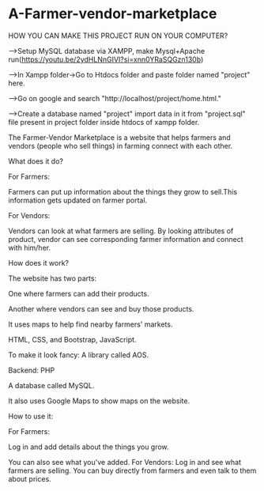 # A-Farmer-vendor-marketplace
HOW YOU CAN MAKE THIS PROJECT RUN ON YOUR COMPUTER?

-->Setup MySQL database via XAMPP, make Mysql+Apache run(https://youtu.be/2ydHLNnGIVI?si=xnn0YRaSQGzn130b)

-->In Xampp folder->Go to Htdocs folder and paste folder named "project" here.

-->Go on google and search "http://localhost/project/home.html."

-->Create a database named "project" import data in it from "project.sql" file present in project folder inside htdocs of xampp folder.

The Farmer-Vendor Marketplace is a website that helps farmers and vendors (people who sell things) in farming connect with each other.

What does it do?

For Farmers:

Farmers can put up information about the things they grow to sell.This information gets updated on farmer portal.

For Vendors:

Vendors can look at what farmers are selling. By looking attributes of product, vendor can see corresponding farmer information and connect with him/her.

How does it work?

The website has two parts:

One where farmers can add their products.

Another where vendors can see and buy those products.

It uses maps to help find nearby farmers' markets.

 HTML, CSS, and Bootstrap, JavaScript.
 
To make it look fancy: A library called AOS.

Backend: PHP

 A database called MySQL.
 
It also uses Google Maps to show maps on the website.

How to use it:

For Farmers:

Log in and add details about the things you grow.

You can also see what you've added.
For Vendors:
Log in and see what farmers are selling.
You can buy directly from farmers and even talk to them about prices.
